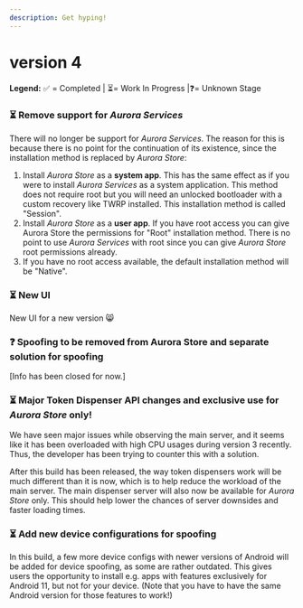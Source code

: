 ```yaml
---
description: Get hyping!
---
```


# version 4

**Legend:** ✅ = Completed​ \| ⏳= Work In Progress​ \|❓= Unknown Stage​​

### ⏳ Remove support for _Aurora Services_

There will no longer be support for _Aurora Services_. The reason for this is because there is no point for the continuation of its existence, since the installation method is replaced by _Aurora Store_:​

1. Install _Aurora Store_ as a **system app**. This has the same effect as if you were to install _Aurora Services_ as a system application. This method does not require root but you will need an unlocked bootloader with a custom recovery like TWRP installed. This installation method is called "Session".​
2. Install _Aurora Store_ as a **user app**. If you have root access you can give Aurora Store the permissions for "Root" installation method. There is no point to use _Aurora Services_ with root since you can give _Aurora Store_ root permissions already.​
3. If you have no root access available, the default installation method will be "Native".​

### ⏳ New UI

New UI for a new version 😸

### **❓ Spoofing to be removed from Aurora Store and separate solution for spoofing**

\[Info has been closed for now.\]​

### ⏳ Major Token Dispenser API changes and exclusive use for _Aurora Store_ only!​

We have seen major issues while observing the main server, and it seems like it has been overloaded with high CPU usages during version 3 recently. Thus, the developer has been trying to counter this with a solution.​

After this build has been released, the way token dispensers work will be much different than it is now, which is to help reduce the workload of the main server. The main dispenser server will also now be available for _Aurora Store_ only. This should help lower the chances of server downsides and faster loading times.​

### ⏳ Add new device configurations for spoofing​

In this build, a few more device configs with newer versions of Android will be added for device spoofing, as some are rather outdated. This gives users the opportunity to install e.g. apps with features exclusively for Android 11, but not for your device. \(Note that you have to have the same Android version for those features to work!\)​

